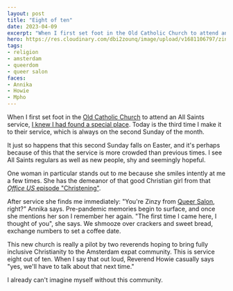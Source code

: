 ```yaml
---
layout: post
title: "Eight of ten"
date: 2023-04-09
excerpt: "When I first set foot in the Old Catholic Church to attend an All Saints service, I knew I had found a special place. Today is the third time I make it to their service, which is always on the second Sunday of the month."
hero: https://res.cloudinary.com/dbi2zounq/image/upload/v1681106797/zinzy.website/2023-04-09_hingfw.jpg
tags:
- religion
- amsterdam
- queerdom
- queer salon
faces: 
- Annika
- Howie
- Mpho 
---
```

When I first set foot in the [Old Catholic Church](https://amsterdam.oudkatholiek.nl/) to attend an All Saints service, [I knew I had found a special place](/2023/02/12/all-saints-amsterdam/). Today is the third time I make it to their service, which is always on the second Sunday of the month.

It just so happens that this second Sunday falls on Easter, and it's perhaps because of this that the service is more crowded than previous times. I see All Saints regulars as well as new people, shy and seemingly hopeful.

One woman in particular stands out to me because she smiles intently at me a few times. She has the demeanor of that good Christian girl from that [_Office US_ episode "Christening"](https://www.reddit.com/r/DunderMifflin/comments/hqskev/scotts_tots_may_be_super_cringe_but_its_nearly/).

After service she finds me immediately: "You're Zinzy from [Queer Salon](https://meetup.com/queersalon), right?" Annika says. Pre-pandemic memories begin to surface, and once she mentions her son I remember her again. "The first time I came here, I thought of you", she says. We shmooze over crackers and sweet bread, exchange numbers to set a coffee date.

This new church is really a pilot by two reverends hoping to bring fully inclusive Christianity to the Amsterdam expat community. This is service eight out of ten. When I say that out loud, Reverend Howie casually says "yes, we'll have to talk about that next time." 

I already can't imagine myself without this community.